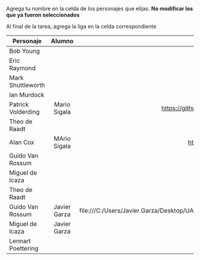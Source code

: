 Agrega tu nombre en la celda de los personajes que elijas. **No modificar los que ya fueron seleccionados**

Al final de la tarea, agrega la liga en la celda correspondiente


| Personaje        | Alumno           | Liga al trabajo terminado  |
| ------------- |:-------------:| -----:|
| Bob Young      |  |  |
| Eric Raymond     |       |    |
| Mark Shuttleworth |       |     |
| Ian Murdock | | |
| Patrick Volderding|Mario Sigala | https://github.com/sigalam/personajesSL/blob/master/Patrick%20Volderding.html|
| Theo de Raadt | | |
| Alan Cox|MArio Sigala| https://github.com/sigalam/personajesSL/blob/master/Alan%20Cox.html|
| Guido Van Rossum | | |
| Miguel de Icaza| | |
| Theo de Raadt | | |
| Guido Van Rossum |Javier Garza |file:///C:/Users/Javier.Garza/Desktop/UACH/Miguel%20de%20Icaza%20y%20Guido%20Van%20Rossum.htm |
| Miguel de Icaza| Javier Garza| |
| Lennart Poettering | | |

